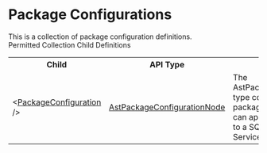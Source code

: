 # Package Configurations

<div class="LanguageSummary"><div class ="SummaryItem">This is a collection of package configuration definitions.</div></div><div class="SchemaBindingGroup"><div class="SchemaBindingGroupHeader">Permitted Collection Child Definitions</div><table id="SchemaBindingList" class="SchemaBindingList"><tbody><tr><th class="SchemaBindingNameColumnHeader">Child</th><th class="SchemaBindingTypeColumnHeader">API Type</th><th class="SchemaBindingSummaryColumnHeader">Description</th></tr><tr class="cd0"><td class="SchemaBindingName"><span class="punc">&lt;</span><a href=Varigence.Languages.Biml.Task.AstPackageConfigurationNode.html">PackageConfiguration</a><span class="punc"> /&gt;</span></td><td class="SchemaBindingType"><a href="../api-reference/Varigence.Languages.Biml.Task.AstPackageConfigurationNode.html">AstPackageConfigurationNode</a></td><td class="SchemaBindingSummary">The AstPackageConfigurationNode type corresponds directly to a package configuration that can apply setting information to a SQL Server Integration Services package.</td></tr></tbody></table></div>